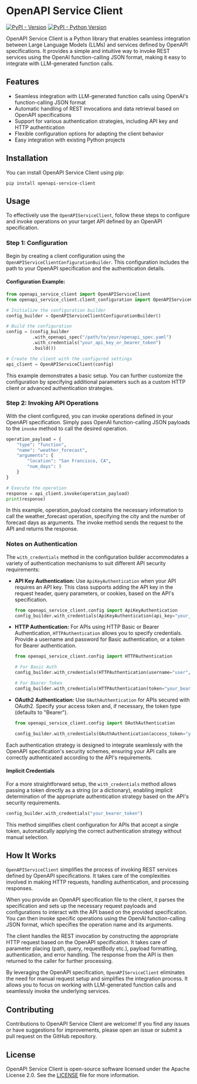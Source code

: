 # OpenAPI Service Client
[![PyPI - Version](https://img.shields.io/pypi/v/openapi-service-client.svg)](https://pypi.org/project/openapi-service-client)
[![PyPI - Python Version](https://img.shields.io/pypi/pyversions/openapi-service-client.svg)](https://pypi.org/project/openapi-service-client)


OpenAPI Service Client is a Python library that enables seamless integration between Large Language Models (LLMs) and services defined by OpenAPI specifications. It provides a simple and intuitive way to invoke REST services using the OpenAI function-calling JSON format, making it easy to integrate with LLM-generated function calls.

## Features

- Seamless integration with LLM-generated function calls using OpenAI's function-calling JSON format
- Automatic handling of REST invocations and data retrieval based on OpenAPI specifications
- Support for various authentication strategies, including API key and HTTP authentication
- Flexible configuration options for adapting the client behavior
- Easy integration with existing Python projects

## Installation

You can install OpenAPI Service Client using pip:

```shell
pip install openapi-service-client
```

## Usage

To effectively use the `OpenAPIServiceClient`, follow these steps to configure and invoke operations on your target API defined by an OpenAPI specification.

### Step 1: Configuration

Begin by creating a client configuration using the `OpenAPIServiceClientConfigurationBuilder`. This configuration includes the path to your OpenAPI specification and the authentication details.

#### Configuration Example:

```python
from openapi_service_client import OpenAPIServiceClient
from openapi_service_client.client_configuration import OpenAPIServiceClientConfigurationBuilder

# Initialize the configuration builder
config_builder = OpenAPIServiceClientConfigurationBuilder()

# Build the configuration
config = (config_builder
          .with_openapi_spec("/path/to/your/openapi_spec.yaml")
          .with_credentials("your_api_key_or_bearer_token")
          .build())

# Create the client with the configured settings
api_client = OpenAPIServiceClient(config)
```

This example demonstrates a basic setup. You can further customize the configuration by specifying additional parameters such as a custom HTTP client or advanced authentication strategies.

### Step 2: Invoking API Operations
With the client configured, you can invoke operations defined in your OpenAPI specification. Simply pass OpenAI function-calling JSON payloads to the `invoke` method to call the desired operation.

```python
operation_payload = {
    "type": "function",
    "name": "weather_forecast",
    "arguments": {
        "location": "San Francisco, CA",
        "num_days": 3
    }
}

# Execute the operation
response = api_client.invoke(operation_payload)
print(response)
```

In this example, operation_payload contains the necessary information to call the weather_forecast operation, specifying the city and the number of forecast days as arguments. The invoke method sends the request to the API and returns the response.

### Notes on Authentication

The `with_credentials` method in the configuration builder accommodates a variety of authentication mechanisms to suit different API security requirements:

- **API Key Authentication:** Use `ApiKeyAuthentication` when your API requires an API key. This class supports adding the API key in the request header, query parameters, or cookies, based on the API's specification.

    ```python
    from openapi_service_client.config import ApiKeyAuthentication
    config_builder.with_credentials(ApiKeyAuthentication(api_key="your_api_key"))
    ```

- **HTTP Authentication:** For APIs using HTTP Basic or Bearer Authentication, `HTTPAuthentication` allows you to specify credentials. Provide a username and password for Basic authentication, or a token for Bearer authentication.

    ```python
    from openapi_service_client.config import HTTPAuthentication

    # For Basic Auth
    config_builder.with_credentials(HTTPAuthentication(username="user", password="pass"))

    # For Bearer Token
    config_builder.with_credentials(HTTPAuthentication(token="your_bearer_token"))
    ```

- **OAuth2 Authentication:** Use `OAuthAuthentication` for APIs secured with OAuth2. Specify your access token and, if necessary, the token type (defaults to "Bearer").

    ```python
    from openapi_service_client.config import OAuthAuthentication

    config_builder.with_credentials(OAuthAuthentication(access_token="your_access_token", token_type="Bearer"))
    ```

Each authentication strategy is designed to integrate seamlessly with the OpenAPI specification's security schemes, ensuring your API calls are correctly authenticated according to the API's requirements.

#### Implicit Credentials

For a more straightforward setup, the `with_credentials` method allows passing a token directly as a string (or a dictionary), enabling implicit determination of the appropriate authentication strategy based on the API's security requirements.

```python
config_builder.with_credentials("your_bearer_token")
```

This method simplifies client configuration for APIs that accept a single token, automatically applying the correct authentication strategy without manual selection.


## How It Works
`OpenAPIServiceClient` simplifies the process of invoking REST services defined by OpenAPI specifications. It takes care of the complexities involved in making HTTP requests, handling authentication, and processing responses.

When you provide an OpenAPI specification file to the client, it parses the specification and sets up the necessary request payloads and configurations to interact with the API based on the provided specification. You can then invoke specific operations using the OpenAI function-calling JSON format, which specifies the operation name and its arguments.

The client handles the REST invocation by constructing the appropriate HTTP request based on the OpenAPI specification. It takes care of parameter placing (path, query, requestBody etc.), payload formatting, authentication, and error handling. The response from the API is then returned to the caller for further processing.

By leveraging the OpenAPI specification, `OpenAPIServiceClient` eliminates the need for manual request setup and simplifies the integration process. It allows you to focus on working with LLM-generated function calls and seamlessly invoke the underlying services.

## Contributing

Contributions to OpenAPI Service Client are welcome! If you find any issues or have suggestions for improvements, please open an issue or submit a pull request on the GitHub repository.

## License

OpenAPI Service Client is open-source software licensed under the Apache License 2.0. See the [LICENSE](LICENSE) file for more information.
